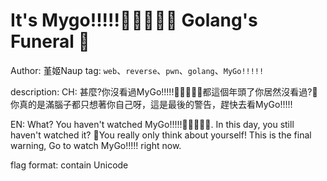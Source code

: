 # It's Mygo!!!!!🎤🎸🎸🥁🎸 Golang's Funeral 🎹
Author: 堇姬Naup
tag: `web`、`reverse`、`pwn`、`golang`、`MyGo!!!!!`

description:
CH:
甚麼?你沒看過MyGo!!!!!🎤🎸🎸🥁🎸都這個年頭了你居然沒看過?🎹你真的是滿腦子都只想著你自己呀，這是最後的警告，趕快去看MyGo!!!!!

EN:
What? You haven't watched MyGo!!!!!🎤🎸🎸🥁🎸. In this day, you still haven't watched it? 🎹You really only think about yourself! This is the final warning, Go to watch MyGo!!!!! right now.

flag format: contain Unicode